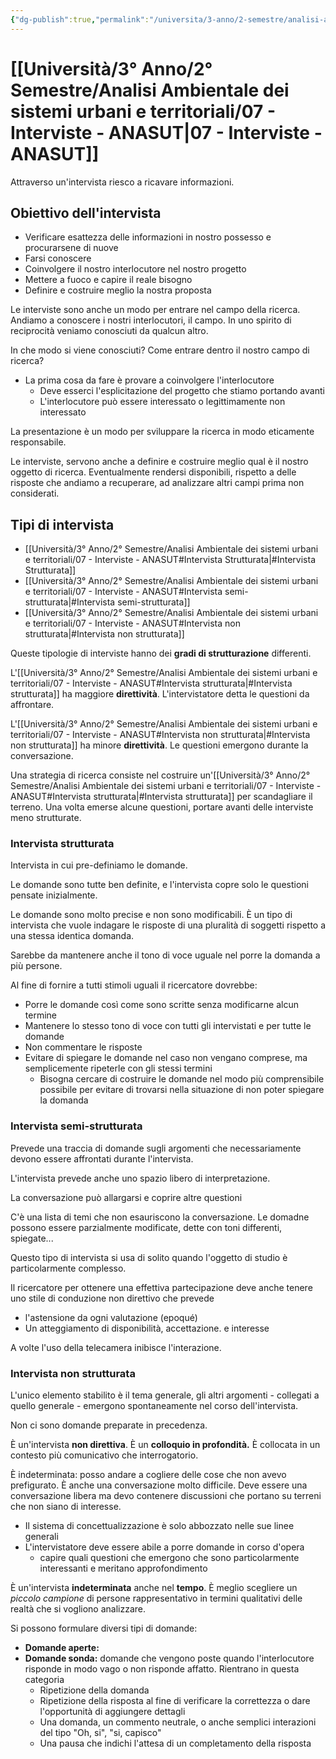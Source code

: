 ```yaml
---
{"dg-publish":true,"permalink":"/universita/3-anno/2-semestre/analisi-ambientale-dei-sistemi-urbani-e-territoriali/07-interviste-anasut/","tags":["UNI"]}
---
```


# [[Università/3° Anno/2° Semestre/Analisi Ambientale dei sistemi urbani e territoriali/07 - Interviste - ANASUT\|07 - Interviste - ANASUT]]




Attraverso un'intervista riesco a ricavare informazioni.


## Obiettivo dell'intervista

- Verificare esattezza delle informazioni in nostro possesso e procurarsene di nuove
- Farsi conoscere
- Coinvolgere il nostro interlocutore nel nostro progetto
- Mettere a fuoco e capire il reale bisogno
- Definire e costruire meglio la nostra proposta

Le interviste sono anche un modo per entrare nel campo della ricerca. Andiamo a conoscere i nostri interlocutori, il campo. In uno spirito di reciprocità veniamo conosciuti da qualcun altro. 

In che modo si viene conosciuti? Come entrare dentro il nostro campo di ricerca?
- La prima cosa da fare è provare a coinvolgere l'interlocutore
	- Deve esserci l'esplicitazione del progetto che stiamo portando avanti
	- L'interlocutore può essere interessato o legittimamente non interessato

La presentazione è un modo per sviluppare la ricerca in modo eticamente responsabile. 

Le interviste, servono anche a definire e costruire meglio qual è il nostro oggetto di ricerca. Eventualmente rendersi disponibili, rispetto a delle risposte che andiamo a recuperare, ad analizzare altri campi prima non considerati.

## Tipi di intervista

- [[Università/3° Anno/2° Semestre/Analisi Ambientale dei sistemi urbani e territoriali/07 - Interviste - ANASUT#Intervista Strutturata\|#Intervista Strutturata]]
- [[Università/3° Anno/2° Semestre/Analisi Ambientale dei sistemi urbani e territoriali/07 - Interviste - ANASUT#Intervista semi-strutturata\|#Intervista semi-strutturata]]
- [[Università/3° Anno/2° Semestre/Analisi Ambientale dei sistemi urbani e territoriali/07 - Interviste - ANASUT#Intervista non strutturata\|#Intervista non strutturata]]

Queste tipologie di interviste hanno dei **gradi di strutturazione** differenti. 

L'[[Università/3° Anno/2° Semestre/Analisi Ambientale dei sistemi urbani e territoriali/07 - Interviste - ANASUT#Intervista strutturata\|#Intervista strutturata]] ha maggiore **direttività**. L'intervistatore detta le questioni da affrontare.

L'[[Università/3° Anno/2° Semestre/Analisi Ambientale dei sistemi urbani e territoriali/07 - Interviste - ANASUT#Intervista non strutturata\|#Intervista non strutturata]] ha minore **direttività**. Le questioni emergono durante la conversazione.

Una strategia di ricerca consiste nel costruire un'[[Università/3° Anno/2° Semestre/Analisi Ambientale dei sistemi urbani e territoriali/07 - Interviste - ANASUT#Intervista strutturata\|#Intervista strutturata]] per scandagliare il terreno. Una volta emerse alcune questioni, portare avanti delle interviste meno strutturate.


### Intervista strutturata

Intervista in cui pre-definiamo le domande. 

Le domande sono tutte ben definite, e l'intervista copre solo le questioni pensate inizialmente.


Le domande sono molto precise e non sono modificabili. È un tipo di intervista che vuole indagare le risposte di una pluralità di soggetti rispetto a una stessa identica domanda.

Sarebbe da mantenere anche il tono di voce uguale nel porre la domanda a più persone.

Al fine di fornire a tutti stimoli uguali il ricercatore dovrebbe:
- Porre le domande così come sono scritte senza modificarne alcun termine
- Mantenere lo stesso tono di voce con tutti gli intervistati e per tutte le domande
- Non commentare le risposte
- Evitare di spiegare le domande nel caso non vengano comprese, ma semplicemente ripeterle con gli stessi termini
	- Bisogna cercare di costruire le domande nel modo più comprensibile possibile per evitare di trovarsi nella situazione di non poter spiegare la domanda



### Intervista semi-strutturata

Prevede una traccia di domande sugli argomenti che necessariamente devono essere affrontati durante l'intervista.

L'intervista prevede anche uno spazio libero di interpretazione.

La conversazione può allargarsi e coprire altre questioni

C'è una lista di temi che non esauriscono la conversazione. Le domadne possono essere parzialmente modificate, dette con toni differenti, spiegate...


Questo tipo di intervista si usa di solito quando l'oggetto di studio è particolarmente complesso.

Il ricercatore per ottenere una effettiva partecipazione deve anche tenere uno stile di conduzione non direttivo che prevede
- l'astensione da ogni valutazione (epoqué)
- Un atteggiamento di disponibilità, accettazione. e interesse


A volte l'uso della telecamera inibisce l'interazione.


### Intervista non strutturata

L'unico elemento stabilito è il tema generale, gli altri argomenti - collegati a quello generale - emergono spontaneamente nel corso dell'intervista.

Non ci sono domande preparate in precedenza.

È un'intervista **non direttiva**. È un **colloquio in profondità.** È collocata in un contesto più comunicativo che interrogatorio.

È indeterminata: posso andare a cogliere delle cose che non avevo prefigurato. 
È anche una conversazione molto difficile. Deve essere una conversazione libera ma devo contenere discussioni che portano su terreni che non siano di interesse.

- Il sistema di concettualizzazione è solo abbozzato nelle sue linee generali
- L'intervistatore deve essere abile a porre domande in corso d'opera
	- capire quali questioni che emergono che sono particolarmente interessanti e meritano approfondimento

È un'intervista **indeterminata** anche nel **tempo**. È meglio scegliere un *piccolo campione* di persone rappresentativo in termini qualitativi delle realtà che si vogliono analizzare.

Si possono formulare diversi tipi di domande:
- **Domande aperte:**
- **Domande sonda:** domande che vengono poste quando l'interlocutore risponde in modo vago o non risponde affatto. Rientrano in questa categoria
	- Ripetizione della domanda
	- Ripetizione della risposta al fine di verificare la correttezza o dare l'opportunità di aggiungere dettagli
	- Una domanda, un commento neutrale, o anche semplici interazioni del tipo "Oh, si", "si, capisco"
	- Una pausa che indichi l'attesa di un completamento della risposta







